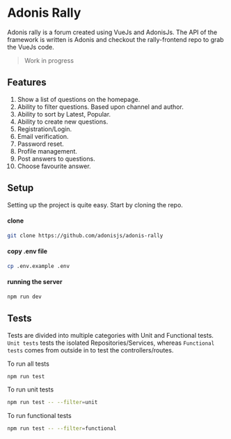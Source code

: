 # Adonis Rally

Adonis rally is a forum created using VueJs and AdonisJs. The API of the framework is written is Adonis and checkout the rally-frontend repo to grab the VueJs code.

> Work in progress

## Features

1. Show a list of questions on the homepage.
2. Ability to filter questions. Based upon channel and author.
3. Ability to sort by Latest, Popular.
4. Ability to create new questions.
5. Registration/Login.
6. Email verification.
7. Password reset.
8. Profile management.
10. Post answers to questions.
11. Choose favourite answer.

## Setup

Setting up the project is quite easy. Start by cloning the repo.

#### clone
```bash
git clone https://github.com/adonisjs/adonis-rally
```

#### copy .env file

```bash
cp .env.example .env
```

#### running the server

```bash
npm run dev
```

## Tests

Tests are divided into multiple categories with Unit and Functional tests. `Unit tests` tests the isolated Repositories/Services, whereas `Functional tests` comes from outside in to test the controllers/routes.

To run all tests
```bash
npm run test
```

To run unit tests
```bash
npm run test -- --filter=unit
```

To run functional tests
```bash
npm run test -- --filter=functional
```
